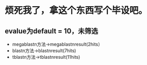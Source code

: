 # 烦死我了，拿这个东西写个毕设吧。
## evalue为default = 10，未筛选
+ megablastn方法->megablastnresult(2hits）
+ blastn方法->blastnresult(7hits)
+ tblastn方法->tblastnresult(11hits)
